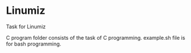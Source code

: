 # Linumiz
Task for Linumiz

C program folder consists of the task of C programming.
example.sh file is for bash programming.
